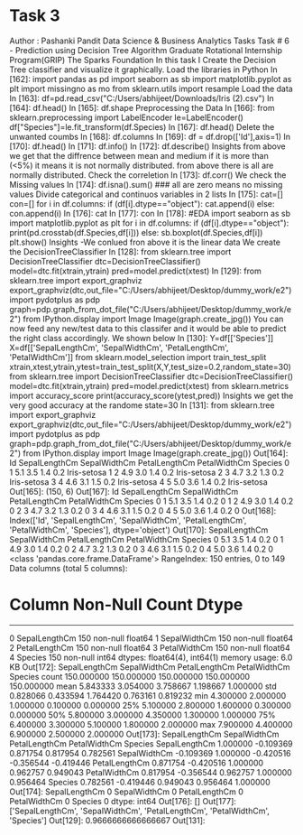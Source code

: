# Task 3
Author : Pashanki Pandit
Data Science & Business Analytics Tasks
Task # 6 - Prediction using Decision Tree Algorithm
Graduate Rotational Internship Program(GRIP) The Sparks Foundation
In this task I Create the Decision Tree classifier and visualize it graphically.
Load the libraries in Python
In [162]: import pandas as pd
import seaborn as sb
import matplotlib.pyplot as plt
import missingno as mo
from sklearn.utils import resample
Load the data
In [163]: df=pd.read_csv("C:/Users/abhijeet/Downloads/Iris (2).csv")
In [164]: df.head()
In [165]: df.shape
Preprocessing the Data
In [166]: from sklearn.preprocessing import LabelEncoder
le=LabelEncoder()
df["Species"]=le.fit_transform(df.Species)
In [167]: df.head()
Delete the unwanted coumbs
In [168]: df.columns
In [169]: df = df.drop(['Id'],axis=1)
In [170]: df.head()
In [171]: df.info()
In [172]: df.describe()
Insights
from above we get that the diffrence between mean and medium if it is more than (<5%) it means it is not normally
distributed. from above there is all are normally distributed.
Check the correletion
In [173]: df.corr()
We check the Missing values
In [174]: df.isna().sum() ### all are zero means no missing values
Divide categorical and continuos variables in 2 lists
In [175]: cat=[]
con=[]
for i in df.columns:
 if (df[i].dtype=="object"):
 cat.append(i)
 else:
 con.append(i)
In [176]: cat
In [177]: con
In [178]: #EDA
import seaborn as sb
import matplotlib.pyplot as plt
for i in df.columns:
 if (df[i].dtype=="object"):
 print(pd.crosstab(df.Species,df[i]))
 else:
 sb.boxplot(df.Species,df[i])
 plt.show()
Insights
-We conlued fron above it is the linear data
We create the DecisionTreeClassifier
In [128]: from sklearn.tree import DecisionTreeClassifier
dtc=DecisionTreeClassifier()
model=dtc.fit(xtrain,ytrain)
pred=model.predict(xtest)
In [129]: from sklearn.tree import export_graphviz
export_graphviz(dtc,out_file="C:/Users/abhijeet/Desktop/dummy_work/e2")
import pydotplus as pdp
graph=pdp.graph_from_dot_file("C:/Users/abhijeet/Desktop/dummy_work/e2")
from IPython.display import Image
Image(graph.create_jpg())
You can now feed any new/test data to this classifer and it
would be able to predict the right class accordingly. We shown
below
In [130]: Y=df[['Species']]
X=df[['SepalLengthCm', 'SepalWidthCm', 'PetalLengthCm', 'PetalWidthCm']]
from sklearn.model_selection import train_test_split
xtrain,xtest,ytrain,ytest=train_test_split(X,Y,test_size=0.2,random_state=30)
from sklearn.tree import DecisionTreeClassifier
dtc=DecisionTreeClassifier()
model=dtc.fit(xtrain,ytrain)
pred=model.predict(xtest)
from sklearn.metrics import accuracy_score
print(accuracy_score(ytest,pred))
Insights
we get the very good accuracy at the randome state=30
In [131]: from sklearn.tree import export_graphviz
export_graphviz(dtc,out_file="C:/Users/abhijeet/Desktop/dummy_work/e2")
import pydotplus as pdp
graph=pdp.graph_from_dot_file("C:/Users/abhijeet/Desktop/dummy_work/e2")
from IPython.display import Image
Image(graph.create_jpg())
Out[164]:
Id SepalLengthCm SepalWidthCm PetalLengthCm PetalWidthCm Species
0 1 5.1 3.5 1.4 0.2 Iris-setosa
1 2 4.9 3.0 1.4 0.2 Iris-setosa
2 3 4.7 3.2 1.3 0.2 Iris-setosa
3 4 4.6 3.1 1.5 0.2 Iris-setosa
4 5 5.0 3.6 1.4 0.2 Iris-setosa
Out[165]: (150, 6)
Out[167]:
Id SepalLengthCm SepalWidthCm PetalLengthCm PetalWidthCm Species
0 1 5.1 3.5 1.4 0.2 0
1 2 4.9 3.0 1.4 0.2 0
2 3 4.7 3.2 1.3 0.2 0
3 4 4.6 3.1 1.5 0.2 0
4 5 5.0 3.6 1.4 0.2 0
Out[168]: Index(['Id', 'SepalLengthCm', 'SepalWidthCm', 'PetalLengthCm', 'PetalWidthCm',
 'Species'],
 dtype='object')
Out[170]:
SepalLengthCm SepalWidthCm PetalLengthCm PetalWidthCm Species
0 5.1 3.5 1.4 0.2 0
1 4.9 3.0 1.4 0.2 0
2 4.7 3.2 1.3 0.2 0
3 4.6 3.1 1.5 0.2 0
4 5.0 3.6 1.4 0.2 0
<class 'pandas.core.frame.DataFrame'>
RangeIndex: 150 entries, 0 to 149
Data columns (total 5 columns):
 # Column Non-Null Count Dtype
--- ------ -------------- -----
 0 SepalLengthCm 150 non-null float64
 1 SepalWidthCm 150 non-null float64
 2 PetalLengthCm 150 non-null float64
 3 PetalWidthCm 150 non-null float64
 4 Species 150 non-null int64
dtypes: float64(4), int64(1)
memory usage: 6.0 KB
Out[172]:
SepalLengthCm SepalWidthCm PetalLengthCm PetalWidthCm Species
count 150.000000 150.000000 150.000000 150.000000 150.000000
mean 5.843333 3.054000 3.758667 1.198667 1.000000
std 0.828066 0.433594 1.764420 0.763161 0.819232
min 4.300000 2.000000 1.000000 0.100000 0.000000
25% 5.100000 2.800000 1.600000 0.300000 0.000000
50% 5.800000 3.000000 4.350000 1.300000 1.000000
75% 6.400000 3.300000 5.100000 1.800000 2.000000
max 7.900000 4.400000 6.900000 2.500000 2.000000
Out[173]:
SepalLengthCm SepalWidthCm PetalLengthCm PetalWidthCm Species
SepalLengthCm 1.000000 -0.109369 0.871754 0.817954 0.782561
SepalWidthCm -0.109369 1.000000 -0.420516 -0.356544 -0.419446
PetalLengthCm 0.871754 -0.420516 1.000000 0.962757 0.949043
PetalWidthCm 0.817954 -0.356544 0.962757 1.000000 0.956464
Species 0.782561 -0.419446 0.949043 0.956464 1.000000
Out[174]: SepalLengthCm 0
SepalWidthCm 0
PetalLengthCm 0
PetalWidthCm 0
Species 0
dtype: int64
Out[176]: []
Out[177]: ['SepalLengthCm', 'SepalWidthCm', 'PetalLengthCm', 'PetalWidthCm', 'Species']
Out[129]:
0.9666666666666667
Out[131]:
